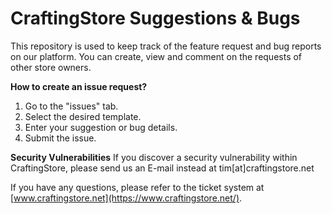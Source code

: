 # CraftingStore Suggestions & Bugs

This repository is used to keep track of the feature request and bug reports on our platform. You can create, view and comment on the requests of other store owners.

**How to create an issue request?**
1) Go to the "issues" tab.
2) Select the desired template.
3) Enter your suggestion or bug details.
4) Submit the issue.

**Security Vulnerabilities**
If you discover a security vulnerability within CraftingStore, please send us an E-mail instead at tim[at]craftingstore.net

If you have any questions, please refer to the ticket system at [www.craftingstore.net](https://www.craftingstore.net/).
